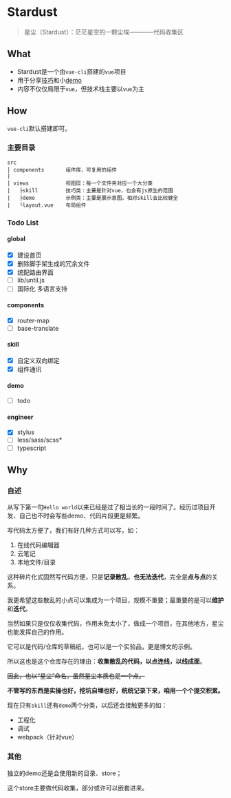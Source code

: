 # Stardust

> 星尘（Stardust）：茫茫星空的一颗尘埃————代码收集区

## What

- Stardust是一个由`vue-cli`搭建的`vue`项目
- 用于分享[技巧](https://github.com/Fifth-Patient/vue-skill/tree/master/src/views/skill)和小[demo](https://github.com/Fifth-Patient/vue-skill/tree/master/src/views/skill)
- 内容不仅仅局限于`vue`，但技术栈主要以`vue`为主

## How

`vue-cli`默认搭建即可。

### 主要目录

```text
src
│ components       组件库，可复用的组件
|
│ views            视图层：每一个文件夹对应一个大分类
|   ├skill         技巧类：主要是针对vue，也会有js原生的范围
|   ├demo          示例类：主要是展示意图，相对skill会比较健全
|   └layout.vue    布局组件
```

### Todo List

#### global

- [x] 建设首页
- [x] 删除脚手架生成的冗余文件
- [x] 统配路由界面
- [ ] lib/until.js
- [ ] 国际化 多语言支持

#### components

- [x] router-map
- [ ] base-translate

#### skill

- [x] 自定义双向绑定
- [x] 组件通讯

#### demo

- [ ] todo

#### engineer

- [x] stylus
- [ ] less/sass/scss*
- [ ] typescript

## Why

### 自述

从写下第一句`Hello world`以来已经是过了相当长的一段时间了。经历过项目开发、自己也不时会写些demo、代码片段更是频繁。

写代码太方便了，我们有好几种方式可以写，如：

1. 在线代码编辑器
2. 云笔记
3. 本地文件/目录

这种碎片化式固然写代码方便，只是**记录散乱**，**也无法迭代**，完全是**点与点**的关系。

我更希望这些散乱的小点可以集成为一个项目，规模不重要；最重要的是可以**维护**和**迭代**。

当然如果只是仅仅收集代码，作用未免太小了，做成一个项目，在其他地方，星尘也能发挥自己的作用。

它可以是代码/仓库的草稿纸，也可以是一个实验品，更是博文的示例。

所以这也是这个仓库存在的理由：**收集散乱的代码，以点连线，以线成面**。

~~因此，也以“星尘”命名，虽然星尘本质也是一个点。~~

**不管写的东西是实操也好，挖坑自埋也好，统统记录下来，咱用一个个提交积累。**

现在只有`skill`还有`demo`两个分类，以后还会接触更多的如：

- 工程化
- 调试
- webpack（针对vue）

### 其他

独立的demo还是会使用新的目录、store；

这个store主要做代码收集，部分或许可以嵌套进来。
